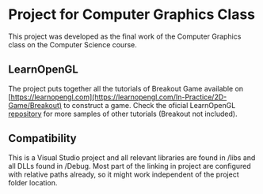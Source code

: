 # Project for Computer Graphics Class
This project was developed as the final work of the Computer Graphics class on the Computer Science course.

## LearnOpenGL
The project puts together all the tutorials of Breakout Game available on [https://learnopengl.com](https://learnopengl.com/In-Practice/2D-Game/Breakout) to construct a game.
Check the oficial LearnOpenGL [repository](https://github.com/JoeyDeVries/LearnOpenGL) for more samples of other tutorials (Breakout not included).

## Compatibility
This is a Visual Studio project and all relevant libraries are found in /libs and all DLLs found in /Debug. Most part of the linking in project are configured with relative paths already, so it might work independent of the project folder location.